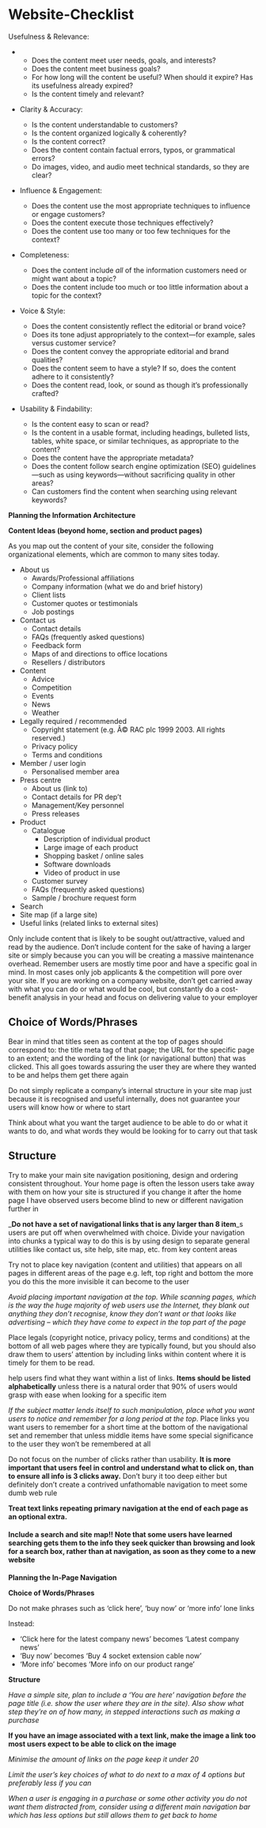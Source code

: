 Website-Checklist
=================

Usefulness & Relevance:

-   -   Does the content meet user needs, goals, and interests?
    -   Does the content meet business goals?
    -   For how long will the content be useful? When should it expire? Has its usefulness already expired?
    -   Is the content timely and relevant?

-   Clarity & Accuracy:
    -   Is the content understandable to customers?
    -   Is the content organized logically & coherently?
    -   Is the content correct?
    -   Does the content contain factual errors, typos, or grammatical errors?
    -   Do images, video, and audio meet technical standards, so they are clear?
-   Influence & Engagement:
    -   Does the content use the most appropriate techniques to influence or engage customers?
    -   Does the content execute those techniques effectively?
    -   Does the content use too many or too few techniques for the context?
-   Completeness:
    -   Does the content include *all* of the information customers need or might want about a topic?
    -   Does the content include too much or too little information about a topic for the context?
-   Voice & Style:
    -   Does the content consistently reflect the editorial or brand voice?
    -   Does its tone adjust appropriately to the context—for example, sales versus customer service?
    -   Does the content convey the appropriate editorial and brand qualities?
    -   Does the content seem to have a style? If so, does the content adhere to it consistently?
    -   Does the content read, look, or sound as though it’s professionally crafted?
-   Usability & Findability:
    -   Is the content easy to scan or read?
    -   Is the content in a usable format, including headings, bulleted lists, tables, white space, or similar techniques, as appropriate to the content?
    -   Does the content have the appropriate metadata?
    -   Does the content follow search engine optimization (SEO) guidelines—such as using keywords—without sacrificing quality in other areas?
    -   Can customers find the content when searching using relevant keywords?

**Planning the Information Architecture**

**Content Ideas (beyond home, section and product pages)**

As you map out the content of your site, consider the following organizational elements, which are common to many sites today.

-   About us
    -   Awards/Professional affiliations
    -   Company information (what we do and brief history)
    -   Client lists
    -   Customer quotes or testimonials
    -   Job postings
-   Contact us
    -   Contact details
    -   FAQs (frequently asked questions)
    -   Feedback form
    -   Maps of and directions to office locations
    -   Resellers / distributors
-   Content
    -   Advice
    -   Competition
    -   Events
    -   News
    -   Weather
-   Legally required / recommended
    -   Copyright statement (e.g. Â© RAC plc 1999 2003. All rights reserved.)
    -   Privacy policy
    -   Terms and conditions
-   Member / user login
    -   Personalised member area
-   Press centre
    -   About us (link to)
    -   Contact details for PR dep’t
    -   Management/Key personnel
    -   Press releases
-   Product
    -   Catalogue
        -   Description of individual product
        -   Large image of each product
        -   Shopping basket / online sales
        -   Software downloads
        -   Video of product in use
    -   Customer survey
    -   FAQs (frequently asked questions)
    -   Sample / brochure request form
-   Search
-   Site map (if a large site)
-   Useful links (related links to external sites)

Only include content that is likely to be sought out/attractive, valued and read by the audience. Don’t include content for the sake of having a larger site or simply because you can you will be creating a massive maintenance overhead. Remember users are mostly time poor and have a specific goal in mind. In most cases only job applicants & the competition will pore over your site. If you are working on a company website, don’t get carried away with what you can do or what would be cool, but constantly do a cost-benefit analysis in your head and focus on delivering value to your employer

Choice of Words/Phrases
-----------------------

Bear in mind that titles seen as content at the top of pages should correspond to: the title meta tag of that page; the URL for the specific page to an extent; and the wording of the link (or navigational button) that was clicked. This all goes towards assuring the user they are where they wanted to be and helps them get there again

Do not simply replicate a company’s internal structure in your site map just because it is recognised and useful internally, does not guarantee your users will know how or where to start

Think about what you want the target audience to be able to do or what it wants to do, and what words they would be looking for to carry out that task

Structure
---------

Try to make your main site navigation positioning, design and ordering consistent throughout. Your home page is often the lesson users take away with them on how your site is structured if you change it after the home page I have observed users become blind to new or different navigation further in

\_**Do not have a set of navigational links that is any larger than 8 item**\_s users are put off when overwhelmed with choice. Divide your navigation into chunks a typical way to do this is by using design to separate general utilities like contact us, site help, site map, etc. from key content areas

Try not to place key navigation (content and utilities) that appears on all pages in different areas of the page e.g. left, top right and bottom the more you do this the more invisible it can become to the user

*Avoid placing important navigation at the top. While scanning pages, which is the way the huge majority of web users use the Internet, they blank out anything they don’t recognise, know they don’t want or that looks like advertising – which they have come to expect in the top part of the page*

Place legals (copyright notice, privacy policy, terms and conditions) at the bottom of all web pages where they are typically found, but you should also draw them to users’ attention by including links within content where it is timely for them to be read.

help users find what they want within a list of links. **Items should be listed alphabetically** unless there is a natural order that 90% of users would grasp with ease when looking for a specific item

*If the subject matter lends itself to such manipulation, place what you want users to notice and remember for a long period at the top*. Place links you want users to remember for a short time at the bottom of the navigational set and remember that unless middle items have some special significance to the user they won’t be remembered at all

Do not focus on the number of clicks rather than usability. **It is more important that users feel in control and understand what to click on, than to ensure all info is 3 clicks away.** Don’t bury it too deep either but definitely don’t create a contrived unfathomable navigation to meet some dumb web rule

**Treat text links repeating primary navigation at the end of each page as an optional extra.**

#### **Include a search and site map**!! Note that some users have learned searching gets them to the info they seek quicker than browsing and look for a search box, rather than at navigation, as soon as they come to a new website

**Planning the In-Page Navigation**

**Choice of Words/Phrases**

Do not make phrases such as ‘click here’, ‘buy now’ or ‘more info’ lone links

Instead:

-   ‘Click here for the latest company news’ becomes ‘Latest company news’
-   ‘Buy now’ becomes ‘Buy 4 socket extension cable now’
-   ‘More info’ becomes ‘More info on our product range’

**Structure**

*Have a simple site, plan to include a ‘You are here’ navigation before the page title (i.e. show the user where they are in the site). Also show what step they’re on of how many, in stepped interactions such as making a purchase*

**If you have an image associated with a text link, make the image a link too most users expect to be able to click on the image**

*Minimise the amount of links on the page keep it under 20*

*Limit the user’s key choices of what to do next to a max of 4 options but preferably less if you can*

*When a user is engaging in a purchase or some other activity you do not want them distracted from, consider using a different main navigation bar which has less options but still allows them to get back to home*
